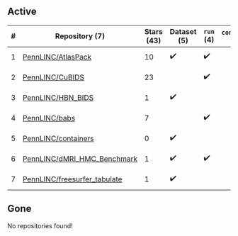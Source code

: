 ## Active
| # | Repository (7) | Stars (43) | Dataset (5) | `run` (4) | `containers-run` | Last Modified |
| --- | --- | --- | --- | --- | --- | --- |
| 1 | [PennLINC/AtlasPack](https://github.com/PennLINC/AtlasPack) | 10 | :heavy_check_mark: | :heavy_check_mark: |  | 2024-08-28 14:37:49+00:00 |
| 2 | [PennLINC/CuBIDS](https://github.com/PennLINC/CuBIDS) | 23 |  | :heavy_check_mark: |  | 2025-01-02 18:23:44+00:00 |
| 3 | [PennLINC/HBN_BIDS](https://github.com/PennLINC/HBN_BIDS) | 1 | :heavy_check_mark: |  |  | 2021-08-24 21:06:26+00:00 |
| 4 | [PennLINC/babs](https://github.com/PennLINC/babs) | 7 |  | :heavy_check_mark: |  | 2024-12-05 14:03:01+00:00 |
| 5 | [PennLINC/containers](https://github.com/PennLINC/containers) | 0 | :heavy_check_mark: |  |  | 2021-08-12 14:54:21+00:00 |
| 6 | [PennLINC/dMRI_HMC_Benchmark](https://github.com/PennLINC/dMRI_HMC_Benchmark) | 1 | :heavy_check_mark: | :heavy_check_mark: |  | 2022-04-28 15:40:36+00:00 |
| 7 | [PennLINC/freesurfer_tabulate](https://github.com/PennLINC/freesurfer_tabulate) | 1 | :heavy_check_mark: |  |  | 2024-01-18 21:31:12+00:00 |

## Gone
No repositories found!
